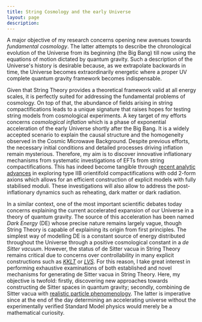 ```yaml
---
title: String Cosmology and the early Universe
layout: page
description: 
---
```



A major objective of my research concerns opening new avenues towards <i>fundamental cosmology</i>. The latter attempts to describe the chronological evolution of the Universe from its beginning (the Big Bang) till now using the equations of motion dictated by quantum gravity.
Such a description of the Universe's history is desirable because, as we extrapolate backwards in time, the Universe becomes extraordinarily energetic where a proper UV complete quantum gravity framework becomes indispensable.

Given that String Theory provides a theoretical framework valid at all energy scales, 
it is perfectly suited for addressing the fundamental problems of cosmology. On top of that, the abundance of fields arising in string compactifications leads to a unique signature that raises hopes for testing string models from cosmological experiments.
A key target of my efforts concerns <i>cosmological inflation</i> which is a phase of exponential acceleration of the early Universe shortly after the Big Bang.
It is a widely accepted scenario to explain the causal structure and the homogeneity observed in the Cosmic Microwave Background.
Despite previous efforts, the necessary initial conditions and detailed processes driving inflation remain mysterious. Therefore, my aim is to discover innovative inflationary mechanisms from systematic investigations of EFTs from string compactifications.
This has indeed become tangible through [recent analytic advances](https://arxiv.org/pdf/2109.14624.pdf) in exploring type IIB orientifold compactifications with odd 2-form axions which allows for an efficient construction of explicit models with fully stabilised moduli. These investigations will also allow to address the post-inflationary dynamics such as reheating, dark matter or dark radiation.


In a similar context, one of the most important scientific debates today concerns explaining the current accelerated expansion of our Universe in a theory of quantum gravity. The source of this acceleration has been named <i>Dark Energy</i> (DE) whose precise nature remains largely vague, though String Theory is capable of explaining its origin from first principles.
The simplest way of modelling DE is a constant source of energy distributed throughout the Universe through a positive cosmological constant in a <i>de Sitter vacuum</i>.
However, the status of de Sitter vacua in String Theory remains critical due to concerns over controllability in many explicit constructions such as [<i>KKLT</i>](https://journals.aps.org/prd/abstract/10.1103/PhysRevD.68.046005) or [<i>LVS</i>](https://iopscience.iop.org/article/10.1088/1126-6708/2005/03/007). For this reason, I take great interest in performing exhaustive examinations of both established and novel mechanisms for generating de Sitter vacua in String Theory.
Here, my objective is twofold: firstly, discovering new approaches towards constructing de Sitter spaces in quantum gravity;
secondly, combining de Sitter vacua with [realistic particle phenomenology](https://link.springer.com/article/10.1007%2FJHEP08%282021%29109).
The latter is imperative since at the end of the day determining an accelerating universe without the experimentally verified Standard Model physics would merely be a mathematical curiosity.




